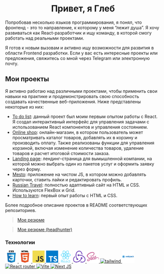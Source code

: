 <h1 align="center">Привет, я Глеб</h1>
<p>Попробовав несколько языков программирования, я понял, что фронтенд - это то направление, к которому у меня “лежит душа”.  Я хочу развиваться как React-разработчик и ищу команду, в которой смогу работать над реальными проектами.</p>
<p>Я готов к новым вызовам и активно ищу возможности для развития в области Frontend разработки. Если у вас есть интересные проекты или предложения, свяжитесь со мной через Telegram или электронную почту. </p>
</hr>
<h2>Мои проекты</h2>
<p>Я активно работаю над различными проектами, чтобы применить свои навыки на практике и продемонстрировать свою способность создавать качественные веб-приложения. Ниже представлены некоторые из них:</p>

- [To do list](https://github.com/ggalushko/todo-list):
  данный проект был моим первым опытом работы с React. Я создал интерактивный интерфейс для управления задачами с использованием React компонентов и управления состоянием. 
- [Online shop](https://github.com/ggalushko/boxing-gloves-shop):
  онлайн-магазин, в котором пользователь может просматривать каталог товаров, добавлять их в корзину и производить оплату. Также реализованы функции для управления корзиной, включая изменение количества товаров, удаление товаров и расчет итоговой стоимости заказа.
- [Landing page](https://github.com/ggalushko/landing-page):
  лендинг-страница для вымышленной компании, на которой можно выбрать один из пакетов услуг и оформить заявку через форму.
- [Mesto](https://github.com/ggalushko/mesto):
  приложение на чистом JS, в котором можно добавлять карточки, ставить лайки и редактировать профиль.
- [Russian Travel](https://github.com/ggalushko/russian-travel): полностью адаптивный сайт на HTML и CSS. Используются FlexBox и Grid.
- [How to learn](https://github.com/ggalushko/how-to-learn): первый опыт работы с HTML и CSS.

Более подробное описание проектов в README соответствующих репозиториев.

>[Мое резюме](https://drive.google.com/file/d/1QoXd1WUq8YcSM0jbgt46WE0GxpuD5iMn/view?usp=sharing)

>[Мое резюме (headhunter)](https://hh.ru)

<h3 align="left">Технологии</h3>
<p align="left"> <a href="https://www.w3schools.com/css/" target="_blank" rel="noreferrer"> <img src="https://raw.githubusercontent.com/devicons/devicon/master/icons/css3/css3-original-wordmark.svg" alt="css3" width="40" height="40"/> </a> <a href="https://www.w3.org/html/" target="_blank" rel="noreferrer"> <img src="https://raw.githubusercontent.com/devicons/devicon/master/icons/html5/html5-original-wordmark.svg" alt="html5" width="40" height="40"/> </a> <a href="https://developer.mozilla.org/en-US/docs/Web/JavaScript" target="_blank" rel="noreferrer"> <img src="https://raw.githubusercontent.com/devicons/devicon/master/icons/javascript/javascript-original.svg" alt="javascript" width="40" height="40"/> <a href="https://www.typescriptlang.org/" target="_blank" rel="noreferrer"> <img src="https://raw.githubusercontent.com/devicons/devicon/master/icons/typescript/typescript-original.svg" alt="typescript" width="40" height="40"/> </a> </a> <a href="https://reactjs.org/" target="_blank" rel="noreferrer"> <img src="https://raw.githubusercontent.com/devicons/devicon/master/icons/react/react-original-wordmark.svg" alt="react" width="40" height="40"/> </a> <a href="https://redux.js.org" target="_blank" rel="noreferrer"> <img src="https://raw.githubusercontent.com/devicons/devicon/master/icons/redux/redux-original.svg" alt="redux" width="40" height="40"/> </a> <a href="https://sass-lang.com" target="_blank" rel="noreferrer"> <img src="https://raw.githubusercontent.com/devicons/devicon/master/icons/sass/sass-original.svg" alt="sass" width="40" height="40"/> </a> <a href="https://tailwindcss.com/" target="_blank" rel="noreferrer"> <img src="https://www.vectorlogo.zone/logos/tailwindcss/tailwindcss-icon.svg" alt="tailwind" width="40" height="40"/> </a>  <a href="https://webpack.js.org" target="_blank" rel="noreferrer"> <img src="https://raw.githubusercontent.com/devicons/devicon/d00d0969292a6569d45b06d3f350f463a0107b0d/icons/webpack/webpack-original-wordmark.svg" alt="webpack" width="40" height="40"/> </a>
<a href="https://reactrouter.com/en/main" target="_blank" rel="noreferrer"> <img src="https://www.svgrepo.com/show/354262/react-router.svg" alt="React router" width="40" height="40"/> </a>
<a href="https://vitejs.dev/" target="_blank" rel="noreferrer"> <img src="https://vitejs.dev/logo-with-shadow.png" alt="Vite" width="40" height="40"/> </a>
  <a href="https://nextjs.org/" target="_blank" rel="noreferrer"> <img src="https://www.svgrepo.com/show/354113/nextjs-icon.svg" alt="Next JS" width="40" height="40"/> </a>

  
</p>




